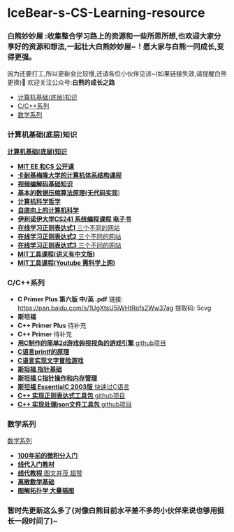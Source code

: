 # IceBear-s-CS-Learning-resource

### 白熊妙妙屋 :收集整合学习路上的资源和一些所思所想,也欢迎大家分享好的资源和想法,一起壮大白熊妙妙屋~！愿大家与白熊一同成长,变得更强。
因为还要打工,所以更新会比较慢,还请各位小伙伴见谅~(如果链接失效,请提醒白熊更换):bear: 欢迎关注公众号:**白熊的成长之路**

 * [计算机基础(底层)知识](#计算机基础底层知识)
 * [C/C\+\+系列](#cc系列)
 * [数学系列](#数学系列)

### 计算机基础(底层)知识
  [**计算机基础(底层)知识**](#计算机基础底层知识)
- [**MIT EE 和CS 公开课**](https://ocw.mit.edu/courses/electrical-engineering-and-computer-science/)
- [**卡耐基梅隆大学的计算机体系结构课程**](https://www.bilibili.com/video/BV1PT4y1M7gM?from=search&seid=9393633591495439033)
- [**视频编解码基础知识**](https://github.com/leandromoreira/digital_video_introduction)
- [**基本的数据压缩算法原理(无代码实现**)](https://www.cs.cmu.edu/~guyb/realworld/compression.pdf)
- [**计算机科学哲学**](https://cse.buffalo.edu/~rapaport/Papers/phics.pdf)
- [**自底向上的计算机科学**](https://www.bottomupcs.com/index.xhtml)
- [**伊利诺伊大学CS241 系统编程课程 电子书**](http://cs241.cs.illinois.edu/coursebook/index.html)
- [**在线学习正则表达式1** 三个不同的网站](https://regexone.com/)
- [**在线学习正则表达式2** 三个不同的网站](https://regexcrossword.com/)
- [**在线学习正则表达式3** 三个不同的网站](https://ihateregex.io)
- [**MIT工具课程(讲义有中文版)**](https://missing-semester-cn.github.io/)
- [**MIT工具课程(Youtube 需科学上网)**](https://www.youtube.com/playlist?list=PLyzOVJj3bHQuloKGG59rS43e29ro7I57J)



### C/C++系列


- **C Primer Plus 第六版 中/英 .pdf**  链接: https://pan.baidu.com/s/1UgXtsU5iWHtRpfs2Ww37ag 提取码: 5cvg 
- **斯坦福**
- **C++ Primer Plus**   待补充
- **C++ Primer**   待补充
- [**用C制作的简单2d游戏俯视视角的游戏引擎** github项目](https://github.com/ryanpcmcquen/basque)
- [**C语言printf的原理**](https://www.maizure.org/projects/printf/index.html)
- [**C语言实现文字冒险游戏**](https://home.hccnet.nl/r.helderman/adventures/htpataic01.html)
- [**斯坦福 指针基础**](http://cslibrary.stanford.edu/106/)
- [**斯坦福 C指针操作和内存管理**](http://cslibrary.stanford.edu/102/)
- [**斯坦福 EssentialC 2003版** 快速过C语言](http://cslibrary.stanford.edu/101/)
- [**C++ 实现正则表达式工具包** github项目](https://github.com/hanickadot/compile-time-regular-expressions)
- [**C++ 实现处理json文件工具包** github项目](https://github.com/nlohmann/json)



### 数学系列
[数学系列](#数学系列)
- [**100年前的微积分入门**](https://www.gutenberg.org/files/33283/33283-pdf.pdf)
- [**线代入门教材**](https://link.springer.com/book/10.1007/978-3-319-11080-6)
- [**线代教程** 图文并茂 超赞](http://textbooks.math.gatech.edu/ila/index.html)
- [**离散数学基础**](http://discrete.openmathbooks.org/dmoi3.html)
- [**图解拓扑学 大量插图**](https://calculus123.com/wiki/Topology_Illustrated)


### 暂时先更新这么多了(对像白熊目前水平差不多的小伙伴来说也够用挺长一段时间了)~
